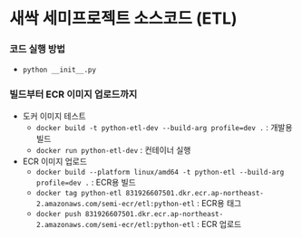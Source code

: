 # 새싹 세미프로젝트 소스코드 (ETL)

### 코드 실행 방법
- `python __init__.py`

### 빌드부터 ECR 이미지 업로드까지
- 도커 이미지 테스트
    - `docker build -t python-etl-dev --build-arg profile=dev .` : 개발용 빌드
    - `docker run python-etl-dev` : 컨테이너 실행
- ECR 이미지 업로드
    - `docker build --platform linux/amd64 -t python-etl --build-arg profile=dev .` : ECR용 빌드
    - `docker tag python-etl 831926607501.dkr.ecr.ap-northeast-2.amazonaws.com/semi-ecr/etl:python-etl` : ECR용 태그
    - `docker push 831926607501.dkr.ecr.ap-northeast-2.amazonaws.com/semi-ecr/etl:python-etl` : ECR 업로드

